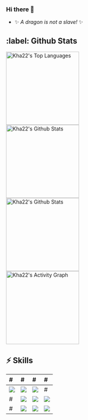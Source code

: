 ### Hi there 👋

- ✨ _A dragon is not a slave!_ ✨

<h2>:label: Github Stats</h2>

<div>
    <a href="#"><img alt="Kha22's Top Languages" src="https://github-readme-stats.vercel.app/api/top-langs/?username=kha22&langs_count=10&layout=compact&theme=react&hide_border=true&bg_color=0D1117&title_color=F0DB4F&icon_color=F0DB4F" height="200px" /></a>
    <br>
    <a href="#"><img alt="Kha22's Github Stats" src="https://github-readme-stats.vercel.app/api?username=kha22&show_icons=true&include_all_commits=true&count_private=true&theme=react&hide_border=true&bg_color=0D1117&title_color=F0DB4F&icon_color=F0DB4F" height="200px" /></a>
    <br>
    <a href="#"><img alt="Kha22's Github Stats" src="https://github-readme-streak-stats.herokuapp.com?user=kha22&theme=gruvbox_duo&background=0D1117&hide_border=true&ring=F0DB4F&currStreakLabel=bf9000&sideNums=F0DB4F&currStreakNum=bf9000&sideLabels=351c75" height="200px" /></a>
    <br>
    <a href="#"><img alt="Kha22's Activity Graph" src="https://activity-graph.herokuapp.com/graph?username=kha22&custom_title=Kha22's%20Contribution%20Graph&bg_color=0D1117&color=bf9000&line=FFFFFF&point=F0DB4F&hide_border=true" height="200px" /></a>
</div>

<h2>⚡ Skills</h2>

| # | # | # | # |
| :------------ | :--------------- | :----- | :----- |
| <img src="https://img.shields.io/badge/-C++-0D1117?style=flat-square&logo=c&logoColor=351c75"> | <img src="https://img.shields.io/badge/-HTML5-0D1117?style=flat-square&logo=html5&logoColor=351c75"> | <img src="https://img.shields.io/badge/-MySQL-0D1117?style=flat-square&logo=mysql&logoColor=351c75"> | # |
| # | <img src="https://img.shields.io/badge/-CSS3-0D1117?style=flat-square&logo=css3&logoColor=351c75"> | <img src="https://img.shields.io/badge/-MongoDB-0D1117?style=flat-square&logo=mongodb&logoColor=351c75"> | <img src="https://img.shields.io/badge/-Git-0D1117?style=flat-square&logo=git&logoColor=351c75"> |
| # | <img src="https://img.shields.io/badge/-php-0D1117?style=flat-square&logo=php&logoColor=351c75"> | <img src="https://img.shields.io/badge/-MariaDB-0D1117?style=flat-square&logo=mysql&logoColor=351c75"> | <img src="https://img.shields.io/badge/-Windows-0D1117?style=flat-square&logo=windows&logoColor=351c75"> |

<!--
**kha22/kha22** is a ✨ _special_ ✨ repository because its `README.md` (this file) appears on your GitHub profile.

Here are some ideas to get you started:

- 🔭 I’m currently working on ...
- 🌱 I’m currently learning ...
- 👯 I’m looking to collaborate on ...
- 🤔 I’m looking for help with ...
- 💬 Ask me about ...
- 📫 How to reach me: ...
- 😄 Pronouns: ...
- ⚡ Fun fact: ...
-->
